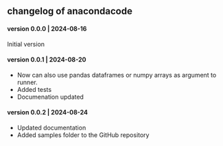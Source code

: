 ## changelog of anacondacode

#### version 0.0.0 | 2024-08-16

Initial version

#### version 0.0.1 | 2024-08-20

- Now can also use pandas dataframes or numpy arrays as argument to runner.
- Added tests
- Documenation updated

#### version 0.0.2 | 2024-08-24

- Updated documentation
- Added samples folder to the GitHub repository

